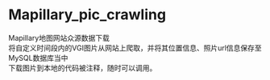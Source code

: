# Mapillary_pic_crawling
Mapillary地图网站众源数据下载 <br>
将自定义时间段内的VGI图片从网站上爬取，并将其位置信息、照片url信息保存至MySQL数据库当中<br>
下载图片到本地的代码被注释，随时可以调用。
